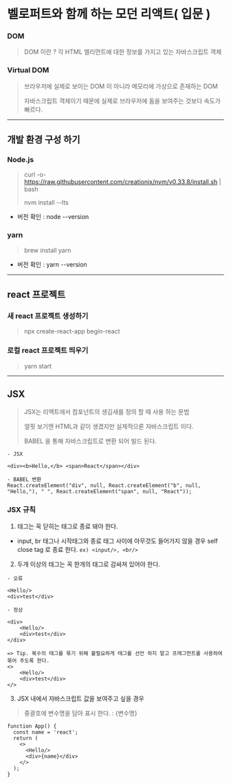 # 벨로퍼트와 함께 하는 모던 리액트( 입문 )

### DOM

> DOM 이란 ? 각 HTML 엘리먼트에 대한 정보를 가지고 있는 자바스크립트 객체

### Virtual DOM
> 브라우저에 실제로 보이는 DOM 이 아니라 메모리에 가상으로 존재하는 DOM
>
>자바스크립트 객체이기 때문에 실제로 브라우저에 돔을 보여주는 것보다 속도가 빠르다.

-----

## 개발 환경 구성 하기

### Node.js

> curl -o- https://raw.githubusercontent.com/creationix/nvm/v0.33.8/install.sh | bash
>
> nvm install --lts


- 버전 확인 : node --version

### yarn

> brew install yarn

- 버전 확인 : yarn --version

-----

## react 프로젝트

### 새 react 프로젝트 생성하기

> npx create-react-app begin-react

### 로컬 react 프로젝트 띄우기

> yarn start

-----

## JSX

> JSX는 리액트에서 컴포넌트의 생김새를 정의 할 때 사용 하는 문법
>
> 얼핏 보기엔 HTML과 같이 생겼지만 실제적으론 자바스크립트 이다.
>
> BABEL 을 통해 자바스크립트로 변환 되어 빌드 된다.

```
- JSX

<div><b>Hello,</b> <span>React</span></div>

- BABEL 변환
React.createElement("div", null, React.createElement("b", null, "Hello,"), " ", React.createElement("span", null, "React"));
```

### JSX 규칙
1. 태그는 꼭 닫히는 태그로 종료 돼야 한다.
 - input, br 태그나 시작태그와 종료 태그 사이에 아무것도 들어가지 않을 경우 self close tag 로 종료 한다. `ex) <input/>, <br/>`

2. 두개 이상의 태그는 꼭 한개의 태그로 감싸져 있어야 한다.
```
- 오류

<Hello/>
<div>test</div>

- 정상

<div>
    <Hello/>
    <div>test</div>
</div>

=> Tip. 복수의 태그를 묶기 위해 불필요하게 태그를 선언 하지 말고 프래그먼트를 사용하여 묶어 주도록 한다.
<>
    <Hello/>
    <div>test</div>
</>
```

3. JSX 내에서 자바스크립트 값을 보여주고 싶을 경우

> 중괄호에 변수명을 담아 표시 한다. : {변수명}

```
function App() {
  const name = 'react';
  return (
    <>
      <Hello/>
      <div>{name}</div>
    </>
  );
}
```


